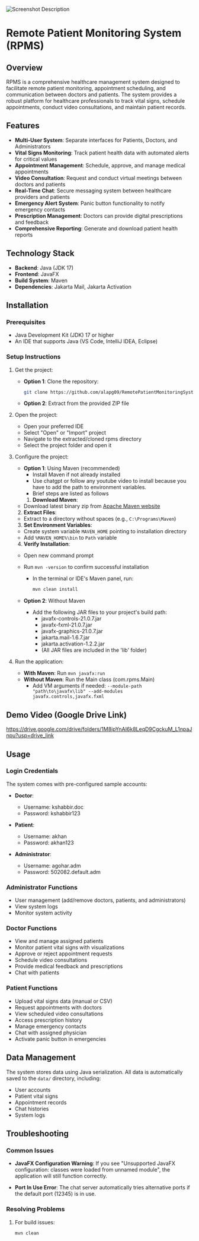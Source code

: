 ![Screenshot Description](screenshots/image.png)

# Remote Patient Monitoring System (RPMS)

## Overview

RPMS is a comprehensive healthcare management system designed to facilitate remote patient monitoring, appointment scheduling, and communication between doctors and patients. The system provides a robust platform for healthcare professionals to track vital signs, schedule appointments, conduct video consultations, and maintain patient records.

## Features

- **Multi-User System**: Separate interfaces for Patients, Doctors, and Administrators
- **Vital Signs Monitoring**: Track patient health data with automated alerts for critical values
- **Appointment Management**: Schedule, approve, and manage medical appointments
- **Video Consultation**: Request and conduct virtual meetings between doctors and patients
- **Real-Time Chat**: Secure messaging system between healthcare providers and patients
- **Emergency Alert System**: Panic button functionality to notify emergency contacts
- **Prescription Management**: Doctors can provide digital prescriptions and feedback
- **Comprehensive Reporting**: Generate and download patient health reports

## Technology Stack

- **Backend**: Java (JDK 17)
- **Frontend**: JavaFX
- **Build System**: Maven
- **Dependencies**: Jakarta Mail, Jakarta Activation

## Installation

### Prerequisites

- Java Development Kit (JDK) 17 or higher
- An IDE that supports Java (VS Code, IntelliJ IDEA, Eclipse)

### Setup Instructions

1. Get the project:
   - **Option 1**: Clone the repository:
     ```bash
     git clone https://github.com/alapg09/RemotePatientMonitoringSystem.git
     ```
   - **Option 2**: Extract from the provided ZIP file

2. Open the project:
   - Open your preferred IDE
   - Select "Open" or "Import" project
   - Navigate to the extracted/cloned rpms directory
   - Select the project folder and open it

3. Configure the project:
   - **Option 1**: Using Maven (recommended)
     - Install Maven if not already installed
     - Use chatgpt or follow any youtube video to install because you have to add the path to environment variables.
     - Brief steps are listed as follows
     1. **Download Maven**:
   - Download latest binary zip from [Apache Maven website](https://maven.apache.org/download.cgi)

    2. **Extract Files**:
   - Extract to a directory without spaces (e.g., `C:\Programs\Maven`)

    3. **Set Environment Variables**:
   - Create system variable `MAVEN_HOME` pointing to installation directory
   - Add `%MAVEN_HOME%\bin` to `Path` variable

    4. **Verify Installation**:
   - Open new command prompt
   - Run `mvn -version` to confirm successful installation
     - In the terminal or IDE's Maven panel, run:
       ```bash
       mvn clean install
       ```
     
   - **Option 2**: Without Maven
     - Add the following JAR files to your project's build path:
       * javafx-controls-21.0.7.jar
       * javafx-fxml-21.0.7.jar
       * javafx-graphics-21.0.7.jar
       * jakarta.mail-1.6.7.jar
       * jakarta.activation-1.2.2.jar
       * (All JAR files are included in the 'lib' folder)

4. Run the application:
   - **With Maven**: Run `mvn javafx:run`
   - **Without Maven**: Run the Main class (com.rpms.Main)
     - Add VM arguments if needed: `--module-path "path\to\javafx\lib" --add-modules javafx.controls,javafx.fxml`



## Demo Video (Google Drive Link)
https://drive.google.com/drive/folders/1M8ipYnAI6k8LeqD9CgckuM_L1npaJnpu?usp=drive_link


## Usage

### Login Credentials

The system comes with pre-configured sample accounts:

- **Doctor**:
  - Username: kshabbir.doc
  - Password: kshabbir123

- **Patient**:
  - Username: akhan
  - Password: akhan123

- **Administrator**:
  - Username: agohar.adm
  - Password: 502082.default.adm

### Administrator Functions

- User management (add/remove doctors, patients, and administrators)
- View system logs
- Monitor system activity

### Doctor Functions

- View and manage assigned patients
- Monitor patient vital signs with visualizations
- Approve or reject appointment requests
- Schedule video consultations
- Provide medical feedback and prescriptions
- Chat with patients

### Patient Functions

- Upload vital signs data (manual or CSV)
- Request appointments with doctors
- View scheduled video consultations
- Access prescription history
- Manage emergency contacts
- Chat with assigned physician
- Activate panic button in emergencies

## Data Management

The system stores data using Java serialization. All data is automatically saved to the `data/` directory, including:

- User accounts
- Patient vital signs
- Appointment records
- Chat histories
- System logs

## Troubleshooting

### Common Issues

- **JavaFX Configuration Warning**: If you see "Unsupported JavaFX configuration: classes were loaded from unnamed module", the application will still function correctly.

- **Port In Use Error**: The chat server automatically tries alternative ports if the default port (12345) is in use.

### Resolving Problems

1. For build issues:
   ```bash
   mvn clean